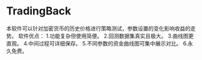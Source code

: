 # TradingBack
本软件可以针对加密货币的历史价格进行策略测试，参数设置的变化影响收益的走势。 软件优点： 1.功能复杂但使用简便。 2.回测数据集真实且极大。 3.曲线图更直观。 4.中间过程可详细保存。 5.不同参数的资金曲线图可集中展示对比。 6.永久免费。
